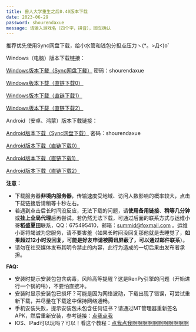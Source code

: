 ```yaml
---
title: 兽人大学重生之后0.40版本下载
date: 2023-06-29
password: shourendaxue
message: 请输入游戏名（四个字，拼音），回车确认
---
```


推荐优先使用Sync网盘下载，给小水管和钱包分担点压力ヽ(*。>Д<)o゜


Windows（电脑）版本下载链接：

[Windows版本下载（Sync网盘下载）](https://ln5.sync.com/dl/8961007b0/u5zuczdg-3pixetwy-ghee3cwi-hm7i72v6) 密码：shourendaxue

[Windows版本下载（直链下载0）](https://gamedownload.furryuniversity.net/FurryUniversityAfterRebirth-0.40-win.zip)

[Windows版本下载（直链下载1）](https://furryuniversityrebirth.sgp1.cdn.digitaloceanspaces.com/FurryUniversityAfterRebirth-0.40-win.zip)

[Windows版本下载（直链下载2）](https://furryuniversityrebirth.sgp1.digitaloceanspaces.com/FurryUniversityAfterRebirth-0.40-win.zip)


Android（安卓、鸿蒙）版本下载链接：

[Android版本下载（Sync网盘下载）](https://ln5.sync.com/dl/95f6ca480/qiw4bdc3-yq967xww-kim6d5hj-q5myx98x) 密码：shourendaxue

[Android版本下载（直链下载0）](https://gamedownload.furryuniversity.net/FurryUniversityAfterRebirth-0.40-android.apk)

[Android版本下载（直链下载1）](https://furryuniversityrebirth.sgp1.cdn.digitaloceanspaces.com/FurryUniversityAfterRebirth-0.40-android.apk)

[Android版本下载（直链下载2）](https://furryuniversityrebirth.sgp1.digitaloceanspaces.com/FurryUniversityAfterRebirth-0.40-android.apk)

**注意：**

- 下载服务器**非境内服务器**，传输速度受地域、访问人数影响的概率较大，点击下载链接后请稍等十秒左右。
- 若遇到点击后长时间没反应，无法下载的问题，请**使用备用链接**、**稍等几分钟**或**挂上全局代理**后再尝试。若仍然无法下载，可通过后面的联系方式与运维小哥**稻盛夏田**联系，QQ：675495410，邮箱：summid@foxmail.com 。运维小哥将竭诚为您服务，请不要害羞（如果长时间没回复那他就是去睡觉了，**如果超过12小时没回复，可能是好友申请被腾讯屏蔽了，可以通过邮件联系**）。
- 请勿在社交媒体发布其明令禁止的内容，此行为造成的一切后果由发布者承担。


**FAQ:**

- 安装时提示安装包包含病毒，风险高等提醒？这是RenPy引擎的问题（开始进行一个锅的甩），不要怕直接冲。
- 安装时显示安装包已损坏？可能是因为网络波动，下载出现了错误，可尝试重新下载，并尽量在下载途中保持网络通畅。
- 手机安装失败，提示安装包未包含任何证书？请通过MT管理器重新签名APK，然后重新安装，参考链接：[点我点我](https://www.hmxthome.com/software/3080.html)
- IOS、IPad可以玩吗？可以！看这个教程：[点我点我啊啊啊啊啊啊啊啊啊啊啊](https://www.bilibili.com/read/cv16791806)
